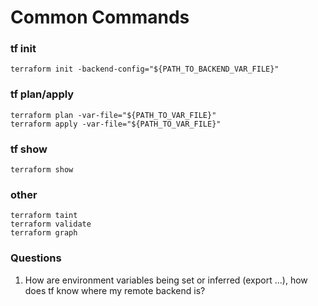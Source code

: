 # Common Commands

### tf init

```
terraform init -backend-config="${PATH_TO_BACKEND_VAR_FILE}"
```

### tf plan/apply

```
terraform plan -var-file="${PATH_TO_VAR_FILE}"
terraform apply -var-file="${PATH_TO_VAR_FILE}"
```

### tf show

```
terraform show
```

### other

```
terraform taint
terraform validate
terraform graph
```

### Questions

1. How are environment variables being set or inferred (export ...), how does tf know where my remote backend is?
